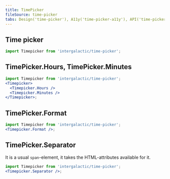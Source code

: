 ```yaml
---
title: TimePicker
fileSource: time-picker
tabs: Design('time-picker'), A11y('time-picker-a11y'), API('time-picker-api'), Example('time-picker-code'), Changelog('time-picker-changelog')
---
```


## Time picker

```jsx
import Timepicker from 'intergalactic/time-picker';
```

<TypesView type="TimePickerProps" :types={...types} />

## TimePicker.Hours, TimePicker.Minutes

<TypesView type="TimePickerItemProps" :types={...types} />

```jsx
import Timepicker from 'intergalactic/time-picker';
<Timepicker>
  <Timepicker.Hours />
  <Timepicker.Minutes />
</Timepicker>;
```

## TimePicker.Format

<TypesView type="TimePickerFormatProps" :types={...types} />

```jsx
import Timepicker from 'intergalactic/time-picker';
<Timepicker.Format />;
```

## TimePicker.Separator

It is a usual `span`-element, it takes the HTML-attributes available for it.

```jsx
import Timepicker from 'intergalactic/time-picker';
<Timepicker.Separator />;
```

<script setup>import { data as types } from '@types.data.ts';</script>